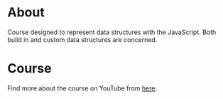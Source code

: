 # About
Course designed to represent data structures with the JavaScript. Both build in and custom data structures are concerned.

# Course
Find more about the course on YouTube from <a href="https://www.youtube.com/watch?v=poGEVboh9Rw&list=PLC3y8-rFHvwg6nsAOfC5Is18KB2DrVOJy&index=1">here</a>.
